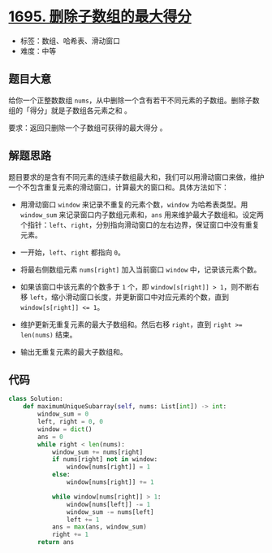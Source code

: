 # [1695. 删除子数组的最大得分](https://leetcode-cn.com/problems/maximum-erasure-value/)

- 标签：数组、哈希表、滑动窗口
- 难度：中等

## 题目大意

给你一个正整数数组 `nums`，从中删除一个含有若干不同元素的子数组。删除子数组的「得分」就是子数组各元素之和 。

要求：返回只删除一个子数组可获得的最大得分 。

## 解题思路

题目要求的是含有不同元素的连续子数组最大和，我们可以用滑动窗口来做，维护一个不包含重复元素的滑动窗口，计算最大的窗口和。具体方法如下：

- 用滑动窗口 `window` 来记录不重复的元素个数，`window` 为哈希表类型。用 `window_sum` 来记录窗口内子数组元素和，`ans` 用来维护最大子数组和。设定两个指针：`left`、`right`，分别指向滑动窗口的左右边界，保证窗口中没有重复元素。

- 一开始，`left`、`right` 都指向 `0`。
- 将最右侧数组元素 `nums[right]` 加入当前窗口 `window` 中，记录该元素个数。
- 如果该窗口中该元素的个数多于 `1` 个，即 `window[s[right]] > 1`，则不断右移 `left`，缩小滑动窗口长度，并更新窗口中对应元素的个数，直到 `window[s[right]] <= 1`。
- 维护更新无重复元素的最大子数组和。然后右移 `right`，直到 `right >= len(nums)` 结束。
- 输出无重复元素的最大子数组和。

## 代码

```Python
class Solution:
    def maximumUniqueSubarray(self, nums: List[int]) -> int:
        window_sum = 0
        left, right = 0, 0
        window = dict()
        ans = 0
        while right < len(nums):
            window_sum += nums[right]
            if nums[right] not in window:
                window[nums[right]] = 1
            else:
                window[nums[right]] += 1

            while window[nums[right]] > 1:
                window[nums[left]] -= 1
                window_sum -= nums[left]
                left += 1
            ans = max(ans, window_sum)
            right += 1
        return ans
```

